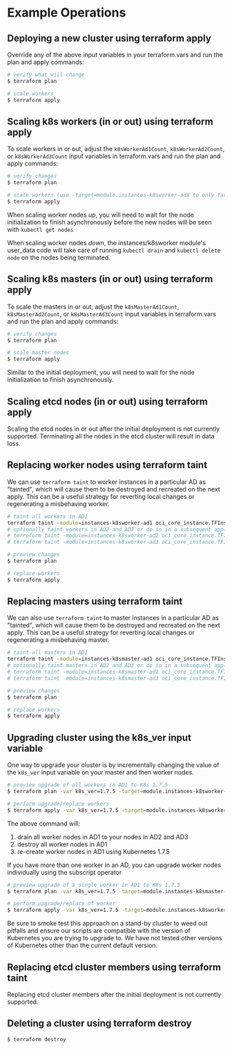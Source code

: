 # Example Operations

## Deploying a new cluster using terraform apply

Override any of the above input variables in your terraform.vars and run the plan and apply commands:

```bash
# verify what will change
$ terraform plan 

# scale workers
$ terraform apply
```

## Scaling k8s workers (in or out) using terraform apply

To scale workers in or out, adjust the `k8sWorkerAd1Count`, `k8sWorkerAd2Count`, or `k8sWorkerAd3Count` input 
variables in terraform.vars and run the plan and apply commands:

```bash
# verify changes
$ terraform plan 

# scale workers (use -target=module.instances-k8sworker-adX to only target workers in a particular AD)
$ terraform apply
```

When scaling worker nodes _up_, you will need to wait for the node initialization to finish asynchronously before 
the new nodes will be seen with `kubectl get nodes`

When scaling worker nodes _down_, the instances/k8sworker module's user_data code will take care of running `kubectl drain` and `kubectl delete node` on the nodes being terminated.

## Scaling k8s masters (in or out) using terraform apply 

To scale the masters in or out, adjust the `k8sMasterAd1Count`, `k8sMasterAd2Count`, or `k8sMasterAd3Count` input variables in terraform.vars and run the plan and apply commands:

```bash
# verify changes
$ terraform plan

# scale master nodes
$ terraform apply
```

Similar to the initial deployment, you will need to wait for the node initialization to finish asynchronously.

## Scaling etcd nodes (in or out) using terraform apply

Scaling the etcd nodes in or out after the initial deployment is not currently supported. Terminating all the nodes in the etcd cluster will result in data loss.

## Replacing worker nodes using terraform taint 

We can use `terraform taint` to worker instances in a particular AD as "tainted", which will cause
 them to be destroyed and recreated on the next apply. This can be a useful strategy for reverting local changes or 
 regenerating a misbehaving worker.

```bash
# taint all workers in AD1
terraform taint -module=instances-k8sworker-ad1 oci_core_instance.TFInstanceK8sWorker
# optionally taint workers in AD2 and AD3 or do so in a subsequent apply
# terraform taint -module=instances-k8sworker-ad2 oci_core_instance.TFInstanceK8sWorker
# terraform taint -module=instances-k8sworker-ad3 oci_core_instance.TFInstanceK8sWorker

# preview changes
$ terraform plan

# replace workers
$ terraform apply
```

## Replacing masters using terraform taint

We can also use `terraform taint` to master instances in a particular AD as "tainted", which will cause
 them to be destroyed and recreated on the next apply. This can be a useful strategy for reverting local 
 changes or regenerating a misbehaving master.

```bash
# taint all masters in AD1
terraform taint -module=instances-k8smaster-ad1 oci_core_instance.TFInstanceK8sMaster
# optionally taint masters in AD2 and AD3 or do so in a subsequent apply
# terraform taint -module=instances-k8smaster-ad2 oci_core_instance.TFInstanceK8sMaster
# terraform taint -module=instances-k8smaster-ad3 oci_core_instance.TFInstanceK8sMaster

# preview changes
$ terraform plan 

# replace workers
$ terraform apply 
```

## Upgrading cluster using the k8s_ver input variable 

One way to upgrade your cluster is by incrementally changing the value of the `k8s_ver` input variable on your master and then worker nodes.

```bash
# preview upgrade of all workers in AD1 to K8s 1.7.5
$ terraform plan -var k8s_ver=1.7.5 -target=module.instances-k8sworker-ad1

# perform upgrade/replace workers
$ terraform apply -var k8s_ver=1.7.5 -target=module.instances-k8sworker-ad1
```

The above command will:

1. drain all worker nodes in AD1 to your nodes in AD2 and AD3
2. destroy all worker nodes in AD1
3. re-create worker nodes in AD1 using Kubernetes 1.7.5

If you have more than one worker in an AD, you can upgrade worker nodes individually using the subscript operator

```bash
# preview upgrade of a single worker in AD1 to K8s 1.7.5
$ terraform plan -var k8s_ver=1.7.5 -target=module.instances-k8smaster-ad1.oci_core_instance.TFInstanceK8sMaster[1]

# perform upgrade/replace of worker
$ terraform apply -var k8s_ver=1.7.5 -target=module.instances-k8sworker-ad1
```
Be sure to smoke test this approach on a stand-by cluster to weed out pitfalls and ensure our scripts are compatible 
with the version of Kubernetes you are trying to upgrade to. We have not tested other versions of Kubernetes other 
than the current default version.

## Replacing etcd cluster members using terraform taint

Replacing etcd cluster members after the initial deployment is not currently supported.

## Deleting a cluster using terraform destroy

```bash
$ terraform destroy
```
